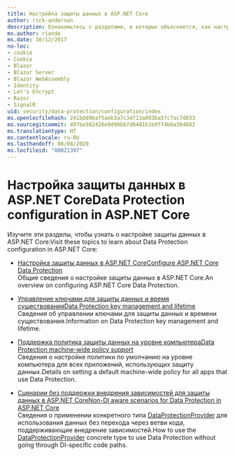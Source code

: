 ```yaml
---
title: Настройка защиты данных в ASP.NET Core
author: rick-anderson
description: Ознакомьтесь с разделами, в которых объясняется, как настроить защиту данных в ASP.NET Core.
ms.author: riande
ms.date: 10/12/2017
no-loc:
- cookie
- Cookie
- Blazor
- Blazor Server
- Blazor WebAssembly
- Identity
- Let's Encrypt
- Razor
- SignalR
uid: security/data-protection/configuration/index
ms.openlocfilehash: 241bdd9baf5aeb3a7c34f13a893ba5fc7ac7d033
ms.sourcegitcommit: 497be502426e9d90bb7d0401b1b9f74b6a384682
ms.translationtype: HT
ms.contentlocale: ru-RU
ms.lasthandoff: 08/08/2020
ms.locfileid: "88021397"
---
```

# <a name="data-protection-configuration-in-aspnet-core"></a><span data-ttu-id="b7f66-103">Настройка защиты данных в ASP.NET Core</span><span class="sxs-lookup"><span data-stu-id="b7f66-103">Data Protection configuration in ASP.NET Core</span></span>

<span data-ttu-id="b7f66-104">Изучите эти разделы, чтобы узнать о настройке защиты данных в ASP.NET Core:</span><span class="sxs-lookup"><span data-stu-id="b7f66-104">Visit these topics to learn about Data Protection configuration in ASP.NET Core:</span></span>

* [<span data-ttu-id="b7f66-105">Настройка защиты данных в ASP.NET Core</span><span class="sxs-lookup"><span data-stu-id="b7f66-105">Configure ASP.NET Core Data Protection</span></span>](xref:security/data-protection/configuration/overview)  
  <span data-ttu-id="b7f66-106">Общие сведения о настройке защиты данных в ASP.NET Core.</span><span class="sxs-lookup"><span data-stu-id="b7f66-106">An overview on configuring ASP.NET Core Data Protection.</span></span>

* [<span data-ttu-id="b7f66-107">Управление ключами для защиты данных и время существования</span><span class="sxs-lookup"><span data-stu-id="b7f66-107">Data Protection key management and lifetime</span></span>](xref:security/data-protection/configuration/default-settings)  
  <span data-ttu-id="b7f66-108">Сведения об управлении ключами для защиты данных и времени существования.</span><span class="sxs-lookup"><span data-stu-id="b7f66-108">Information on Data Protection key management and lifetime.</span></span>

* [<span data-ttu-id="b7f66-109">Поддержка политика защиты данных на уровне компьютера</span><span class="sxs-lookup"><span data-stu-id="b7f66-109">Data Protection machine-wide policy support</span></span>](xref:security/data-protection/configuration/machine-wide-policy)  
  <span data-ttu-id="b7f66-110">Сведения о настройке политики по умолчанию на уровне компьютера для всех приложений, использующих защиту данных.</span><span class="sxs-lookup"><span data-stu-id="b7f66-110">Details on setting a default machine-wide policy for all apps that use Data Protection.</span></span>

* [<span data-ttu-id="b7f66-111">Сценарии без поддержки внедрения зависимостей для защиты данных в ASP.NET Core</span><span class="sxs-lookup"><span data-stu-id="b7f66-111">Non-DI aware scenarios for Data Protection in ASP.NET Core</span></span>](xref:security/data-protection/configuration/non-di-scenarios)  
  <span data-ttu-id="b7f66-112">Сведения о применении конкретного типа [DataProtectionProvider](/dotnet/api/Microsoft.AspNetCore.DataProtection.DataProtectionProvider) для использования данных без перехода через ветви кода, поддерживающие внедрение зависимостей.</span><span class="sxs-lookup"><span data-stu-id="b7f66-112">How to use the [DataProtectionProvider](/dotnet/api/Microsoft.AspNetCore.DataProtection.DataProtectionProvider) concrete type to use Data Protection without going through DI-specific code paths.</span></span>
